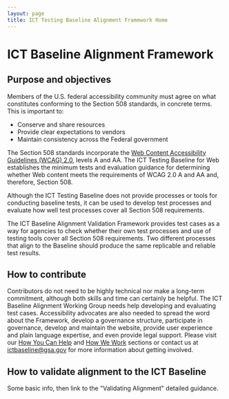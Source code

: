 ```yaml
---
layout: page
title: ICT Testing Baseline Alignment Framework Home
---
```


# ICT Baseline Alignment Framework
## Purpose and objectives

Members of the U.S. federal accessibility community must agree on what constitutes conforming to the Section 508 standards, in concrete terms. This is important to:
* Conserve and share resources
* Provide clear expectations to vendors
* Maintain consistency across the Federal government

The Section 508 standards incorporate the [Web Content Accessibility Guidelines (WCAG) 2.0](https://www.w3.org/TR/WCAG20/), levels A and AA. The ICT Testing Baseline for Web establishes the minimum tests and evaluation guidance for determining whether Web content meets the requirements of WCAG 2.0 A and AA and, therefore, Section 508.

Although the ICT Testing Baseline does not provide processes or tools for conducting baseline tests, it can be used to develop test processes and evaluate how well test processes cover all Section 508 requirements.

The ICT Baseline Alignment Validation Framework provides test cases as a way for agencies to check whether their own test processes and use of testing tools cover all Section 508 requirements. Two different processes that align to the Baseline should produce the same replicable and reliable test results.

## How to contribute

Contributors do not need to be highly technical nor make a long-term commitment, although both skills and time can certainly be helpful. The ICT Baseline Alignment Working Group needs help developing and evaluating test cases. Accessibility advocates are also needed to spread the word about the Framework, develop a governance structure, participate in governance, develop and maintain the website, provide user experience and plain language expertise, and even provide legal support. Please visit our [How You Can Help](contributing.html#helping) and [How We Work](contributing.html#how-we-work) sections or contact us at [ictbaseline@gsa.gov](mailto:ictbaseline@gsa.gov) for more information about getting involved.

## How to validate alignment to the ICT Baseline

Some basic info, then link to the "Validating Alignment" detailed guidance.